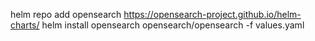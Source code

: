 
helm repo add opensearch https://opensearch-project.github.io/helm-charts/
helm install opensearch opensearch/opensearch -f values.yaml
